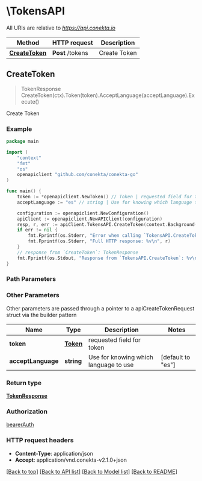 # \TokensAPI

All URIs are relative to *https://api.conekta.io*

Method | HTTP request | Description
------------- | ------------- | -------------
[**CreateToken**](TokensAPI.md#CreateToken) | **Post** /tokens | Create Token



## CreateToken

> TokenResponse CreateToken(ctx).Token(token).AcceptLanguage(acceptLanguage).Execute()

Create Token



### Example

```go
package main

import (
    "context"
    "fmt"
    "os"
    openapiclient "github.com/conekta/conekta-go"
)

func main() {
    token := *openapiclient.NewToken() // Token | requested field for token
    acceptLanguage := "es" // string | Use for knowing which language to use (optional) (default to "es")

    configuration := openapiclient.NewConfiguration()
    apiClient := openapiclient.NewAPIClient(configuration)
    resp, r, err := apiClient.TokensAPI.CreateToken(context.Background()).Token(token).AcceptLanguage(acceptLanguage).Execute()
    if err != nil {
        fmt.Fprintf(os.Stderr, "Error when calling `TokensAPI.CreateToken``: %v\n", err)
        fmt.Fprintf(os.Stderr, "Full HTTP response: %v\n", r)
    }
    // response from `CreateToken`: TokenResponse
    fmt.Fprintf(os.Stdout, "Response from `TokensAPI.CreateToken`: %v\n", resp)
}
```

### Path Parameters



### Other Parameters

Other parameters are passed through a pointer to a apiCreateTokenRequest struct via the builder pattern


Name | Type | Description  | Notes
------------- | ------------- | ------------- | -------------
 **token** | [**Token**](Token.md) | requested field for token | 
 **acceptLanguage** | **string** | Use for knowing which language to use | [default to &quot;es&quot;]

### Return type

[**TokenResponse**](TokenResponse.md)

### Authorization

[bearerAuth](../README.md#bearerAuth)

### HTTP request headers

- **Content-Type**: application/json
- **Accept**: application/vnd.conekta-v2.1.0+json

[[Back to top]](#) [[Back to API list]](../README.md#documentation-for-api-endpoints)
[[Back to Model list]](../README.md#documentation-for-models)
[[Back to README]](../README.md)

